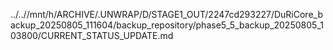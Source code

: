 ../..//mnt/h/ARCHIVE/.UNWRAP/D/STAGE1_OUT/2247cd293227/DuRiCore_backup_20250805_111604/backup_repository/phase5_5_backup_20250805_103800/CURRENT_STATUS_UPDATE.md